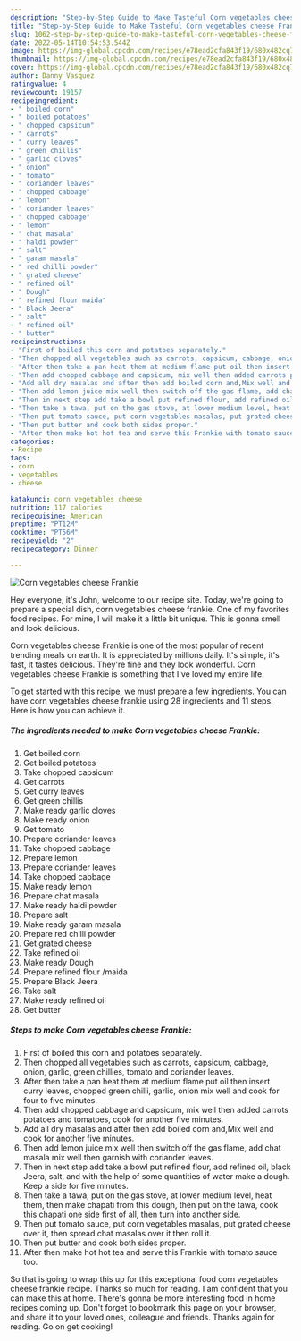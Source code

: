 ```yaml
---
description: "Step-by-Step Guide to Make Tasteful Corn vegetables cheese Frankie"
title: "Step-by-Step Guide to Make Tasteful Corn vegetables cheese Frankie"
slug: 1062-step-by-step-guide-to-make-tasteful-corn-vegetables-cheese-frankie
date: 2022-05-14T10:54:53.544Z
image: https://img-global.cpcdn.com/recipes/e78ead2cfa843f19/680x482cq70/corn-vegetables-cheese-frankie-recipe-main-photo.jpg
thumbnail: https://img-global.cpcdn.com/recipes/e78ead2cfa843f19/680x482cq70/corn-vegetables-cheese-frankie-recipe-main-photo.jpg
cover: https://img-global.cpcdn.com/recipes/e78ead2cfa843f19/680x482cq70/corn-vegetables-cheese-frankie-recipe-main-photo.jpg
author: Danny Vasquez
ratingvalue: 4
reviewcount: 19157
recipeingredient:
- " boiled corn"
- " boiled potatoes"
- " chopped capsicum"
- " carrots"
- " curry leaves"
- " green chillis"
- " garlic cloves"
- " onion"
- " tomato"
- " coriander leaves"
- " chopped cabbage"
- " lemon"
- " coriander leaves"
- " chopped cabbage"
- " lemon"
- " chat masala"
- " haldi powder"
- " salt"
- " garam masala"
- " red chilli powder"
- " grated cheese"
- " refined oil"
- " Dough"
- " refined flour maida"
- " Black Jeera"
- " salt"
- " refined oil"
- " butter"
recipeinstructions:
- "First of boiled this corn and potatoes separately."
- "Then chopped all vegetables such as carrots, capsicum, cabbage, onion, garlic, green chillies, tomato and coriander leaves."
- "After then take a pan heat them at medium flame put oil then insert curry leaves, chopped green chilli, garlic, onion mix well and cook for four to five minutes."
- "Then add chopped cabbage and capsicum, mix well then added carrots potatoes and tomatoes, cook for another five minutes."
- "Add all dry masalas and after then add boiled corn and,Mix well and cook for another five minutes."
- "Then add lemon juice mix well then switch off the gas flame, add chat masala mix well then garnish with coriander leaves."
- "Then in next step add take a bowl put refined flour, add refined oil, black Jeera, salt, and with the help of some quantities of water make a dough. Keep a side for five minutes."
- "Then take a tawa, put on the gas stove, at lower medium level, heat them, then make chapati from this dough, then put on the tawa, cook this chapati one side first of all, then turn into another side."
- "Then put tomato sauce, put corn vegetables masalas, put grated cheese over it, then spread chat masalas over it then roll it."
- "Then put butter and cook both sides proper."
- "After then make hot hot tea and serve this Frankie with tomato sauce too."
categories:
- Recipe
tags:
- corn
- vegetables
- cheese

katakunci: corn vegetables cheese 
nutrition: 117 calories
recipecuisine: American
preptime: "PT12M"
cooktime: "PT56M"
recipeyield: "2"
recipecategory: Dinner

---
```



![Corn vegetables cheese Frankie](https://img-global.cpcdn.com/recipes/e78ead2cfa843f19/680x482cq70/corn-vegetables-cheese-frankie-recipe-main-photo.jpg)

Hey everyone, it's John, welcome to our recipe site. Today, we're going to prepare a special dish, corn vegetables cheese frankie. One of my favorites food recipes. For mine, I will make it a little bit unique. This is gonna smell and look delicious.

Corn vegetables cheese Frankie is one of the most popular of recent trending meals on earth. It is appreciated by millions daily. It's simple, it's fast, it tastes delicious. They're fine and they look wonderful. Corn vegetables cheese Frankie is something that I've loved my entire life.




To get started with this recipe, we must prepare a few ingredients. You can have corn vegetables cheese frankie using 28 ingredients and 11 steps. Here is how you can achieve it.

<!--inarticleads1-->

##### The ingredients needed to make Corn vegetables cheese Frankie:

1. Get  boiled corn
1. Get  boiled potatoes
1. Take  chopped capsicum
1. Get  carrots
1. Get  curry leaves
1. Get  green chillis
1. Make ready  garlic cloves
1. Make ready  onion
1. Get  tomato
1. Prepare  coriander leaves
1. Take  chopped cabbage
1. Prepare  lemon
1. Prepare  coriander leaves
1. Take  chopped cabbage
1. Make ready  lemon
1. Prepare  chat masala
1. Make ready  haldi powder
1. Prepare  salt
1. Make ready  garam masala
1. Prepare  red chilli powder
1. Get  grated cheese
1. Take  refined oil
1. Make ready  Dough
1. Prepare  refined flour /maida
1. Prepare  Black Jeera
1. Take  salt
1. Make ready  refined oil
1. Get  butter




<!--inarticleads2-->

##### Steps to make Corn vegetables cheese Frankie:

1. First of boiled this corn and potatoes separately.
1. Then chopped all vegetables such as carrots, capsicum, cabbage, onion, garlic, green chillies, tomato and coriander leaves.
1. After then take a pan heat them at medium flame put oil then insert curry leaves, chopped green chilli, garlic, onion mix well and cook for four to five minutes.
1. Then add chopped cabbage and capsicum, mix well then added carrots potatoes and tomatoes, cook for another five minutes.
1. Add all dry masalas and after then add boiled corn and,Mix well and cook for another five minutes.
1. Then add lemon juice mix well then switch off the gas flame, add chat masala mix well then garnish with coriander leaves.
1. Then in next step add take a bowl put refined flour, add refined oil, black Jeera, salt, and with the help of some quantities of water make a dough. Keep a side for five minutes.
1. Then take a tawa, put on the gas stove, at lower medium level, heat them, then make chapati from this dough, then put on the tawa, cook this chapati one side first of all, then turn into another side.
1. Then put tomato sauce, put corn vegetables masalas, put grated cheese over it, then spread chat masalas over it then roll it.
1. Then put butter and cook both sides proper.
1. After then make hot hot tea and serve this Frankie with tomato sauce too.




So that is going to wrap this up for this exceptional food corn vegetables cheese frankie recipe. Thanks so much for reading. I am confident that you can make this at home. There's gonna be more interesting food in home recipes coming up. Don't forget to bookmark this page on your browser, and share it to your loved ones, colleague and friends. Thanks again for reading. Go on get cooking!
